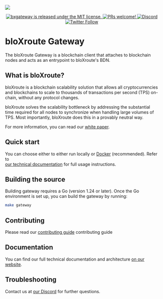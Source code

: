 [![](images/logo.png)](https://bloxroute.com)
<p align="center">
  <a href="https://github.com/bloXroute-Labs/gateway/blob/master/LICENSE.md">
    <img src="https://img.shields.io/badge/license-MIT-blue.svg" alt="bxgateway is released under the MIT license." />
  </a>
  <a href="https://github.com/bloXroute-Labs/gateway/blob/master/CONTRIBUTING.md">
    <img src="https://img.shields.io/badge/PRs-welcome-brightgreen.svg" alt="PRs welcome!" />
  </a>
  <a href="https://discord.gg/FAYTEMm">
    <img alt="Discord" src="https://img.shields.io/discord/638409433860407300?logo=discord">  
  </a>
  <a href="https://twitter.com/intent/follow?screen_name=bloxroutelabs">
    <img alt="Twitter Follow" src="https://img.shields.io/twitter/follow/bloxroutelabs?style=social">  
  </a>
</p>

# bloXroute Gateway
The bloXroute Gateway is a blockchain client that attaches to blockchain nodes and acts as an entrypoint to bloXroute's BDN.

## What is bloXroute?
bloXroute is a blockchain scalability solution that allows all cryptocurrencies and blockchains to scale to
thousands of transactions per second (TPS) on-chain, without any protocol changes.

bloXroute solves the scalability bottleneck by addressing the substantial time required for all nodes to synchronize
when handling large volumes of TPS. Most importantly, bloXroute does this in a provably neutral way.

For more information, you can read our [white paper].

## Quick start

You can choose either to either run locally or [Docker] (recommended). Refer to  
[our technical documentation][install] for full usage instructions.

## Building the source

Building gateway requires a Go (version 1.24 or later). Once the Go environment is set up, you can build the gateway by running:

```bash
make gateway
```

## Contributing

Please read our [contributing guide] contributing guide


## Documentation

You can find our full technical documentation and architecture [on our website][documentation].

## Troubleshooting

Contact us at [our Discord] for further questions.


[white paper]: https://bloxroute.com/wp-content/uploads/2019/01/whitepaper-V1.1-1.pdf
[Docker]: https://www.docker.com
[install]: https://docs.bloxroute.com/gateway
[documentation]: https://docs.bloxroute.com/
[our Discord]: https://discord.gg/jHgpN8b
[contributing guide]: https://github.com/bloXroute-Labs/gateway/blob/master/CONTRIBUTING.md
